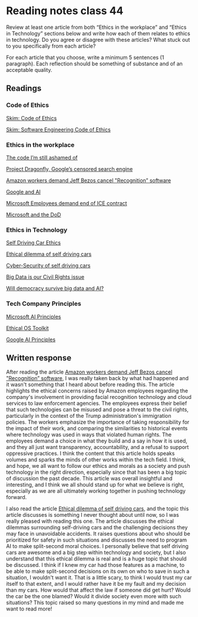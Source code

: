 # Reading notes class 44

Review at least one article from both “Ethics in the workplace” and “Ethics in Technology” sections below and write how each of them relates to ethics in technology. Do you agree or disagree with these articles? What stuck out to you specifically from each article?

For each article that you choose, write a minimum 5 sentences (1 paragraph). Each reflection should be something of substance and of an acceptable quality.

## Readings

### Code of Ethics

[Skim: Code of Ethics](https://www.acm.org/code-of-ethics)

[Skim: Software Engineering Code of Ethics](https://ethics.acm.org/code-of-ethics/software-engineering-code/)

### Ethics in the workplace

[The code I’m still ashamed of](https://www.freecodecamp.org/news/the-code-im-still-ashamed-of-e4c021dff55e)

[Project Dragonfly, Google’s censored search engine](https://www.vox.com/2018/8/17/17704526/google-dragonfly-censored-search-engine-china)

[Amazon workers demand Jeff Bezos cancel "Recognition” software](https://gizmodo.com/amazon-workers-demand-jeff-bezos-cancel-face-recognitio-1827037509)

[Google and AI](https://gizmodo.com/in-reversal-google-says-its-ai-will-not-be-used-for-we-1826649327)

[Microsoft Employees demand end of ICE contract](https://web.archive.org/web/20211124172013/https://www.nytimes.com/2018/06/19/technology/tech-companies-immigration-border.html)

[Microsoft and the DoD](https://web.archive.org/web/20200616232735/https://www.businessinsider.com/microsoft-employees-protest-contract-us-army-hololens-2019-2)

### Ethics in Technology

[Self Driving Car Ethics](https://www.freep.com/story/money/cars/2017/11/21/self-driving-cars-ethics/804805001/)

[Ethical dilemma of self driving cars](https://www.theglobeandmail.com/globe-drive/culture/technology/the-ethical-dilemmas-of-self-drivingcars/article37803470/)

[Cyber-Security of self driving cars](https://phys.org/news/2017-02-cybersecurity-self-driving-cars.html)

[Big Data is our Civil Rights issue](https://alistaircroll.com/)

[Will democracy survive big data and AI?](https://www.scientificamerican.com/article/will-democracy-survive-big-data-and-artificial-intelligence/)

### Tech Company Principles

[Microsoft AI Principles](https://www.microsoft.com/en-us/ai/responsible-ai?activetab=pivot1%3aprimaryr6)

[Ethical OS Toolkit](https://ethicalos.org/)

[Google AI Principles](https://www.blog.google/technology/ai/ai-principles/)

## Written response

After reading the article [Amazon workers demand Jeff Bezos cancel "Recognition” software](https://gizmodo.com/amazon-workers-demand-jeff-bezos-cancel-face-recognitio-1827037509), I was really taken back by what had happened and it wasn't something that I heard about before reading this. The article highlights the ethical concerns raised by Amazon employees regarding the company's involvement in providing facial recognition technology and cloud services to law enforcement agencies. The employees express their belief that such technologies can be misused and pose a threat to the civil rights, particularly in the context of the Trump administration's immigration policies. The workers emphasize the importance of taking responsibility for the impact of their work, and comparing the similarities to historical events where technology was used in ways that violated human rights. The employees demand a choice in what they build and a say in how it is used, and they all just want transparency, accountability, and a refusal to support oppressive practices. I think the content that this article holds speaks volumes and sparks the minds of other works within the tech field. I think, and hope, we all want to follow our ethics and morals as a society and push technology in the right direction, especially since that has been a big topic of discussion the past decade. This article was overall insightful and interesting, and I think we all should stand up for what we believe is right, especially as we are all ultimately working together in pushing technology forward.

I also read the article [Ethical dilemma of self driving cars](https://www.theglobeandmail.com/globe-drive/culture/technology/the-ethical-dilemmas-of-self-drivingcars/article37803470/), and the topic this article discusses is something I never thought about until now, so I was really pleased with reading this one. The article discusses the ethical dilemmas surrounding self-driving cars and the challenging decisions they may face in unavoidable accidents. It raises questions about who should be prioritized for safety in such situations and discusses the need to program AI to make split-second moral choices. I personally believe that self driving cars are awesome and a big step within technology and society, but I also understand that this ethical dilemma is real and is a huge topic that should be discussed. I think if I knew my car had those features as a machine, to be able to make split-second decisions on its own on who to save in such a situation, I wouldn't want it. That is a little scary, to think I would trust my car itself to that extent, and I would rather have it be my fault and my decision than my cars. How would that affect the law if someone did get hurt? Would the car be the one blamed? Would it divide society even more with such situations? This topic raised so many questions in my mind and made me want to read more!
